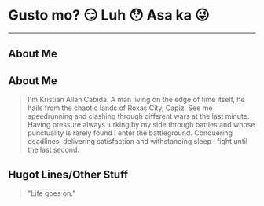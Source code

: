 # Gusto mo? :smirk: Luh :hushed: Asa ka :stuck_out_tongue_winking_eye:
***
## About Me 
## About Me
> I'm Kristian Allan Cabida. A man living on the edge of time itself, he hails from the chaotic lands of Roxas City, Capiz. See me speedrunning and clashing through different wars at the last minute. Having pressure always lurking by my side through battles and whose punctuality is rarely found I enter the battleground. Conquering deadlines, delivering satisfaction and withstanding sleep I fight until the last second.

## Hugot Lines/Other Stuff
> "Life goes on."
